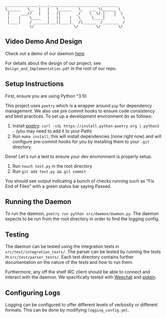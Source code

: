     _______________.___.______________________ ________
    \______   \__  |   |   \______   \_   ___ \\______ \
     |     ___//   |   |   ||       _/    \  \/ |    |  \
     |    |    \____   |   ||    |   \     \____|    `   \
     |____|    / ______|___||____|_  /\______  /_______  /
               \/                  \/        \/        \/

## Video Demo And Design
Check out a demo of our daemon [here](https://www.youtube.com/watch?v=x1UCsyApBdU).

For details about the design of our project, see `Design_and_Implementation.pdf` in the root of our repo.

## Setup Instructions
First, ensure you are using Python ^3.10.

This project uses `poetry` which is a wrapper around `pip` for dependency management. We also use pre commit hooks to ensure code consistency and best practices. To set up a development environment do as follows:

1. Install [poetry](https://python-poetry.org/docs/): `curl -sSL https://install.python-poetry.org | python3 -` (you may need to add it to your Path)
2. Run `make install`; this will install dependencies (none right now) and will configure pre-commit hooks for you by installing them to your `.git` directory.

Done! Let's run a test to ensure your dev environment is properly setup.

1. Run `touch test.py` in the root directory
2. Run `git add test.py && git commit`

You should see output indicating a bunch of checks running such as "Fix End of Files" with a green status bar saying Passed.

## Running the Daemon

To run the daemon, `poetry run python src/daemon/daemon.py`. The daemon expects to be run from the root directory in order to find the logging config.

## Testing

The daemon can be tested using the integration tests in `src/test/integration_tests/`.
The parser can be tested by running the tests in `src/test/parser_tests/`.
Each test directory contains further documentation on the nature of the tests and how to run them.

Furthermore, any off the shelf IRC client should be able to connect and interact with the daemon. We specifically tested with [Weechat](https://weechat.org/) and [pidgin](https://pidgin.im/).

## Configuring Logs
Logging can be configured to offer different levels of verbosity or different formats. This can be done by modifying `logging_config.yml`.
